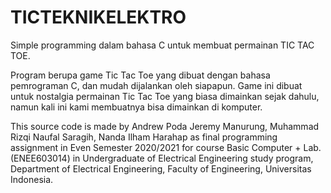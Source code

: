 # TICTEKNIKELEKTRO
Simple programming dalam bahasa C untuk membuat permainan TIC TAC TOE.

Program berupa game Tic Tac Toe yang dibuat dengan bahasa pemrograman C, dan mudah dijalankan oleh siapapun. Game ini dibuat untuk nostalgia permainan Tic Tac Toe yang biasa dimainkan sejak dahulu, namun kali ini kami membuatnya bisa dimainkan di komputer.


This source code is made by Andrew Poda Jeremy Manurung, Muhammad Rizqi Naufal Saragih, Nanda Ilham Harahap as final programming assignment in Even Semester 2020/2021 for course Basic Computer + Lab. (ENEE603014) in Undergraduate of Electrical Engineering study program, Department of Electrical Engineering, Faculty of Engineering, Universitas Indonesia.
